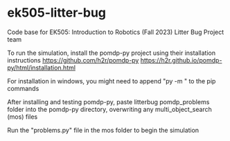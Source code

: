 # ek505-litter-bug
Code base for EK505: Introduction to Robotics (Fall 2023) Litter Bug Project team

To run the simulation, install the pomdp-py project using their installation instructions 
https://github.com/h2r/pomdp-py
https://h2r.github.io/pomdp-py/html/installation.html

For installation in windows, you might need to append "py -m " to the pip commands

After installing and testing pomdp-py, paste litterbug pomdp_problems folder into the pomdp-py directory, overwriting any multi_object_search (mos) files 

Run the "problems.py" file in the mos folder to begin the simulation
